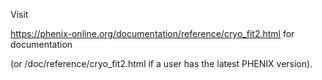 Visit 

https://phenix-online.org/documentation/reference/cryo_fit2.html for documentation 

(or <phenix path>/doc/reference/cryo_fit2.html if a user has the latest PHENIX version).
